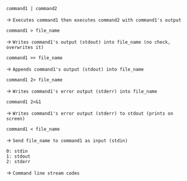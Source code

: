     command1 | command2
-> `Executes command1 then executes command2 with command1's output`

    command1 > file_name
-> `Writes command1's output (stdout) into file_name (no check, overwrites it)`

    command1 >> file_name
-> `Appends command1's output (stdout) into file_name`

    command1 2> file_name
-> `Writes command1's error output (stderr) into file_name`

    command1 2>&1
-> `Writes command1's error output (stderr) to stdout (prints on screen)`

    command1 < file_name
-> `Send file_name to command1 as input (stdin)`

    0: stdin
    1: stdout
    2: stderr
-> `Command line stream codes`
